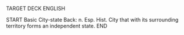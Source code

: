 TARGET DECK
ENGLISH

START
Basic
City-state
Back: n. Esp. Hist. City that with its surrounding territory forms an independent state.
END
